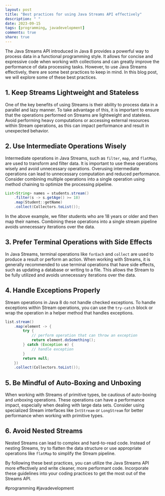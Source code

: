 ```yaml
---
layout: post
title: "Best practices for using Java Streams API effectively"
description: " "
date: 2023-09-15
tags: [programming, javadevelopment]
comments: true
share: true
---
```


The Java Streams API introduced in Java 8 provides a powerful way to process data in a functional programming style. It allows for concise and expressive code when working with collections and can greatly improve the performance of data processing tasks. However, to use Java Streams effectively, there are some best practices to keep in mind. In this blog post, we will explore some of these best practices.

## 1. Keep Streams Lightweight and Stateless

One of the key benefits of using Streams is their ability to process data in a parallel and lazy manner. To take advantage of this, it is important to ensure that the operations performed on Streams are lightweight and stateless. Avoid performing heavy computations or accessing external resources within Stream operations, as this can impact performance and result in unexpected behavior.

## 2. Use Intermediate Operations Wisely

Intermediate operations in Java Streams, such as `filter`, `map`, and `flatMap`, are used to transform and filter data. It is important to use these operations wisely and avoid unnecessary operations. Overusing intermediate operations can lead to unnecessary computation and reduced performance. Consider combining multiple operations into a single operation using method chaining to optimize the processing pipeline.

```java
List<String> names = students.stream()
    .filter(s -> s.getAge() >= 18)
    .map(Student::getName)
    .collect(Collectors.toList());
```

In the above example, we filter students who are 18 years or older and then map their names. Combining these operations into a single stream pipeline avoids unnecessary iterations over the data.

## 3. Prefer Terminal Operations with Side Effects

In Java Streams, terminal operations like `forEach` and `collect` are used to produce a result or perform an action. When working with Streams, it is generally recommended to use terminal operations that have side effects, such as updating a database or writing to a file. This allows the Stream to be fully utilized and avoids unnecessary iterations over the data.

## 4. Handle Exceptions Properly

Stream operations in Java 8 do not handle checked exceptions. To handle exceptions within Stream operations, you can use the `try-catch` block or wrap the operation in a helper method that handles exceptions.

```java
list.stream()
    .map(element -> {
        try {
            // perform operation that can throw an exception
            return element.doSomething();
        } catch (Exception e) {
            // handle exception
        }
        return null;
    })
    .collect(Collectors.toList());
```
   
## 5. Be Mindful of Auto-Boxing and Unboxing

When working with Streams of primitive types, be cautious of auto-boxing and unboxing operations. These operations can have a performance impact, especially when dealing with large data sets. Consider using specialized Stream interfaces like `IntStream` or `LongStream` for better performance when working with primitive types.

## 6. Avoid Nested Streams

Nested Streams can lead to complex and hard-to-read code. Instead of nesting Streams, try to flatten the data structure or use appropriate operations like `flatMap` to simplify the Stream pipeline.

By following these best practices, you can utilize the Java Streams API more effectively and write cleaner, more performant code. Incorporate these guidelines into your coding practices to get the most out of the Streams API.

#programming #javadevelopment